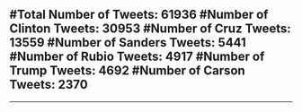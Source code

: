 #Total Number of Tweets: 61936 
#Number of Clinton Tweets: 30953
#Number of Cruz Tweets: 13559
#Number of Sanders Tweets: 5441
#Number of Rubio Tweets: 4917
#Number of Trump Tweets: 4692
#Number of Carson Tweets: 2370
---
---
